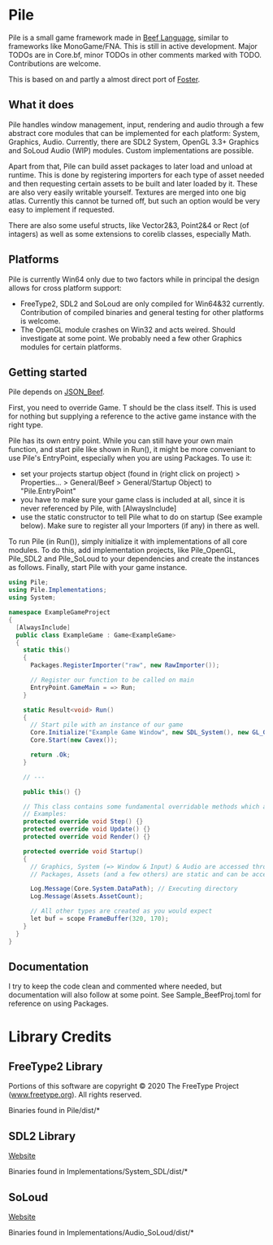 # Pile
Pile is a small game framework made in [Beef Language](https://github.com/beefytech/Beef), similar to frameworks like MonoGame/FNA.
This is still in active development. Major TODOs are in Core.bf, minor TODOs in other comments marked with TODO. Contributions are welcome.

This is based on and partly a almost direct port of [Foster](https://github.com/NoelFB/Foster).

## What it does
Pile handles window management, input, rendering and audio through a few abstract core modules that can be implemented for each platform: System, Graphics, Audio.
Currently, there are SDL2 System, OpenGL 3.3+ Graphics and SoLoud Audio (WIP) modules. Custom implementations are possible.

Apart from that, Pile can build asset packages to later load and unload at runtime. This is done by registering importers for each type of asset needed and then requesting certain assets to be built and later loaded by it. These are also very easily writable yourself.
Textures are merged into one big atlas. Currently this cannot be turned off, but such an option would be very easy to implement if requested.

There are also some useful structs, like Vector2&3, Point2&4 or Rect (of intagers) as well as some extensions to corelib classes, especially Math.

## Platforms
Pile is currently Win64 only due to two factors while in principal the design allows for cross platform support:

- FreeType2, SDL2 and SoLoud are only compiled for Win64&32 currently. Contribution of compiled binaries and general testing for other platforms is welcome.
- The OpenGL module crashes on Win32 and acts weired. Should investigate at some point. We probably need a few other Graphics modules for certain platforms.

## Getting started
Pile depends on [JSON_Beef](https://github.com/Jonathan-Racaud/JSON_Beef).

First, you need to override Game<T>. T should be the class itself. This is used for nothing but supplying a reference to the active game instance with the right type.

Pile has its own entry point. While you can still have your own main function, and start pile like shown in Run(), it might be  more conveniant to use Pile's EntryPoint, especially when you are using Packages.
To use it:
- set your projects startup object (found in (right click on project) > Properties... > General/Beef > General/Startup Object) to "Pile.EntryPoint"
- you have to make sure your game class is included at all, since it is never referenced by Pile, with [AlwaysInclude]
- use the static constructor to tell Pile what to do on startup (See example below). Make sure to register all your Importers (if any) in there as well.

To run Pile (in Run()), simply initialize it with implementations of all core modules. To do this, add implementation projects, like Pile_OpenGL, Pile_SDL2 and Pile_SoLoud to your dependencies and create the instances as follows. Finally, start Pile with your game instance.

```cs
using Pile;
using Pile.Implementations;
using System;

namespace ExampleGameProject
{
  [AlwaysInclude]
  public class ExampleGame : Game<ExampleGame>
  {
    static this()
    {
      Packages.RegisterImporter("raw", new RawImporter());

      // Register our function to be called on main
      EntryPoint.GameMain = => Run;
    }

    static Result<void> Run()
    {
      // Start pile with an instance of our game
      Core.Initialize("Example Game Window", new SDL_System(), new GL_Graphics(), new SL_Audio(), 1280, 720);
      Core.Start(new Cavex());

      return .Ok;
    }

    // ---

    public this() {}

    // This class contains some fundamental overridable methods which are called by Core.
    // Examples:
    protected override void Step() {}
    protected override void Update() {}
    protected override void Render() {}

    protected override void Startup()
    {
      // Graphics, System (=> Window & Input) & Audio are accessed through Core since they are overridable instances.
      // Packages, Assets (and a few others) are static and can be accessed directly.

      Log.Message(Core.System.DataPath); // Executing directory
      Log.Message(Assets.AssetCount);

      // All other types are created as you would expect
      let buf = scope FrameBuffer(320, 170);
    }
  }
}
```

## Documentation
I try to keep the code clean and commented where needed, but documentation will also follow at some point.
See Sample_BeefProj.toml for reference on using Packages.

# Library Credits

## FreeType2 Library
Portions of this software are copyright © 2020 The FreeType Project (www.freetype.org).  All rights reserved.

Binaries found in Pile/dist/*

## SDL2 Library
[Website](https://www.libsdl.org/license.php)

Binaries found in Implementations/System_SDL/dist/*

## SoLoud
[Website](http://sol.gfxile.net/soloud/index.html)

Binaries found in Implementations/Audio_SoLoud/dist/*
